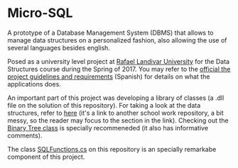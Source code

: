 # Micro-SQL

A prototype of a Database Management System (DBMS) that allows to manage data structures on a personalized fashion, also allowing the use of several languages besides english. 

Posed as a university level project at [Rafael Landivar University](http://principal.url.edu.gt/) for the Data Structures course during the Spring of 2017. You may refer to the [official the project guidelines and requirements](../master/Proyecto%20ED1%20Final.pdf) (Spanish) for details on what the applications does. 

An important part of this project was developing a library of classes (a .dll file on the solution of this repository). For taking a look at the data structures, refer to [here](https://github.com/josealvarez97/Estructura-de-Datos-1-Lab/tree/master/Lab%203/DataStructuresURL_3.0) (it's a link to another school work repository, a bit messy, so the reader may focus to the section in the link). Checking out the [Binary Tree class](https://github.com/josealvarez97/Estructura-de-Datos-1-Lab/blob/master/Lab%203/DataStructuresURL_3.0/DataStructuresURL_3.0/BTree.cs) is specially recommeneded (it also has informative comments).

The class [SQLFunctions.cs](../master/Proyecto/Proyecto01/Proyecto01/SQLFunctions.cs) on this repository is an specially remarkabe component of this project.
